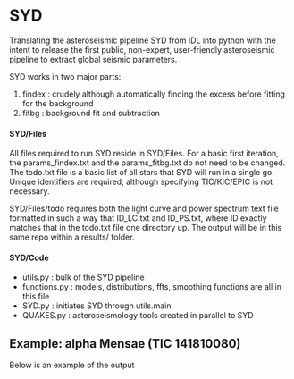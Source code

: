 # SYD
Translating the asteroseismic pipeline SYD from IDL into python with the intent to release the first public, non-expert, user-friendly asteroseismic pipeline to extract global seismic parameters.

SYD works in two major parts:
1) findex : crudely although automatically finding the excess before fitting for the background
2) fitbg : background fit and subtraction

#### SYD/Files
All files required to run SYD reside in SYD/Files. For a basic first iteration, the params_findex.txt and the params_fitbg.txt do not need to be changed. The todo.txt file is a basic list of all stars that SYD will run in a single go. Unique identifiers are required, although specifying TIC/KIC/EPIC is not necessary.

SYD/Files/todo requires both the light curve and power spectrum text file formatted in such a way that ID_LC.txt and ID_PS.txt, where ID exactly matches that in the todo.txt file one directory up. The output will be in this same repo within a results/ folder.

#### SYD/Code
- utils.py : bulk of the SYD pipeline
- functions.py : models, distributions, ffts, smoothing functions are all in this file
- SYD.py : initiates SYD through utils.main
- QUAKES.py : asteroseismology tools created in parallel to SYD

## Example: alpha Mensae (TIC 141810080)

Below is an example of the output 
